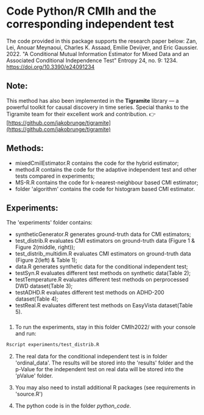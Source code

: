 # Code Python/R CMIh and the corresponding independent test

The code provided in this package supports the research paper below:
Zan, Lei, Anouar Meynaoui, Charles K. Assaad, Emilie Devijver, and Eric Gaussier. 2022. "A Conditional Mutual Information Estimator for Mixed Data and an Associated Conditional Independence Test" Entropy 24, no. 9: 1234. https://doi.org/10.3390/e24091234

## Note:

This method has also been implemented in the **Tigramite** library — a powerful toolkit for causal discovery in time series.
Special thanks to the Tigramite team for their excellent work and contribution.
👉 [https://github.com/jakobrunge/tigramite](https://github.com/jakobrunge/tigramite)


## Methods:
- mixedCmiIEstimator.R contains the code for the hybrid estimator;  
- method.R contains the code for the adaptive independent test and other tests compared in experiments;
- MS-R.R contains the code for k-nearest-neighbour based CMI estimator;   
- folder 'algorithm' contains the code for histogram based CMI estimator.

## Experiments:
The 'experiments' folder contains:
- syntheticGenerator.R generates ground-truth data for CMI estimators;
- test_distrib.R evaluates CMI estimators on ground-truth data (Figure 1 & Figure 2(middle, right));
- test_distrib_multidim.R evaluates CMI estimators on ground-truth data (Figure 2(left) & Table 1);
- data.R generates synthetic data for the conditional independent test;
- testSyn.R evaluates different test methods on synthetic data(Table 2);
- testTemperature.R evaluates different test methods on perprocessed DWD dataset(Table 3);
- testADHD.R evaluates different test methods on ADHD-200 dataset(Table 4);
- testReal.R evaluates different test methods on EasyVista dataset(Table 5).

###
1. To run the experiments, stay in this folder CMIh2022/ with your console and run:
```bash
Rscript experiments/test_distrib.R
```
2. The real data for the conditional independent test is in folder 'ordinal_data'. The results will be stored into the 'results' folder and the p-Value for the independent test on real data will be stored into the 'pValue' folder. 

3. You may also need to install additional R packages (see requirements in 'source.R') 

4. The python code is in the folder _python_code_.
